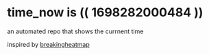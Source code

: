 # time_now is (( 1698282000484 ))

an automated repo that shows the currnent time

inspired by [breakingheatmap](https://github.com/breakingheatmap/breakingheatmap)